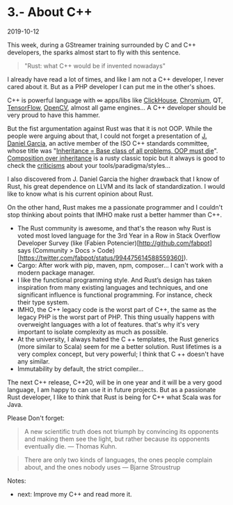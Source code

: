 # 3.- About C++
2019-10-12

This week, during a GStreamer training surrounded by C and C++ developers, the sparks almost start to fly with this sentence.

> "Rust: what C++ would be if invented nowadays"

I already have read a lot of times, and like I am not a C++ developer, I never cared about it. But as a PHP developer I can put me in the other's shoes.

C++ is powerful language with ∞ apps/libs like [ClickHouse](https://github.com/ClickHouse/ClickHouse), [Chromium](https://chromium.googlesource.com/chromium/src.git/+/refs/heads/master), QT, [TensorFlow](https://github.com/tensorflow/tensorflow), [OpenCV](https://github.com/opencv/opencv), almost all game engines... A C++ developer should be very proud to have this hammer.

But the fist argumentation against Rust was that it is not OOP. While the people were arguing about that, I could not forget a presentation of [J. Daniel Garcia](https://www.arcos.inf.uc3m.es/jdgarcia/), an active member of the ISO C++ standards committee, whose title was "[Inheritance = Base class of all problems, OOP must die](https://usingstdcpp.org/2014/12/05/la-herencia-es-la-clase-base-de-todos-los-problemas/)". [Composition over inheritance](https://en.wikipedia.org/wiki/Composition_over_inheritance) is a rusty classic topic but it always is good to check the [criticisms](https://en.wikipedia.org/wiki/Object-oriented_programming#Criticism) about your tools/paradigma/styles...

I also discovered from J. Daniel Garcia the higher drawback that I know of Rust, his great dependence on LLVM and its lack of standardization. I would like to know what is his current opinion about Rust.

On the other hand, Rust makes me a passionate programmer and I couldn't stop thinking about points that IMHO make rust a better hammer than C++.

* The Rust community is awesome, and that's the reason why Rust is voted most loved language for the 3rd Year in a Row in Stack Overflow Developer Survey (like (Fabien Potencier)[http://github.com/fabpot]  says (Community > Docs > Code)[https://twitter.com/fabpot/status/994475614588559360]).
* Cargo: After work with pip, maven, npm, composer... I can't work with a modern package manager.
* I like the functional programming style. And Rust’s design has taken inspiration from many existing languages and techniques, and one significant influence is functional programming. For instance, check their type system.
* IMHO, the C++ legacy code is the worst part of C++, the same as the legacy PHP is the worst part of PHP. This thing usually happens with overweight languages with a lot of features. that's why it's very important to isolate complexity as much as possible.
* At the university, I always hated the C ++ templates, the Rust generics (more similar to Scala) seem for me a better solution. Rust lifetimes is a very complex concept, but very powerful; I think that C ++ doesn't have any similar. 
* Immutability by default, the strict compiler...


The next C++ release, C++20, will be in one year and it will be a very good language, I am happy to can use it in future projects. But as a  passionate Rust developer, I like to think that Rust is being for C++ what Scala was for Java.

Please Don't forget:

> A new scientific truth does not triumph by convincing its opponents and making them see the light, but rather because its opponents eventually die. — Thomas Kuhn.

> There are only two kinds of languages, the ones people complain about, and the ones nobody uses — Bjarne Stroustrup


Notes:

 - next: Improve my C++ and read more it.
